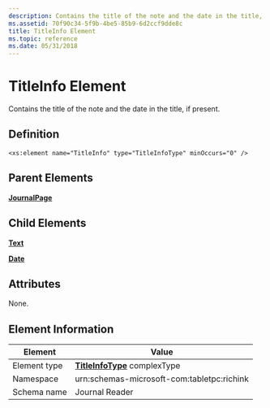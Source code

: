 ```yaml
---
description: Contains the title of the note and the date in the title, if present.
ms.assetid: 70f90c34-5f9b-4be5-85b9-6d2ccf9dde8c
title: TitleInfo Element
ms.topic: reference
ms.date: 05/31/2018
---
```


# TitleInfo Element

Contains the title of the note and the date in the title, if present.

## Definition

``` syntax
<xs:element name="TitleInfo" type="TitleInfoType" minOccurs="0" />
```

## Parent Elements

[**JournalPage**](journalpage-element.md)

## Child Elements

[**Text**](text-element.md)

[**Date**](date-element.md)

## Attributes

None.

## Element Information



|   Element    | Value                                                           |
|--------------|-----------------------------------------------------------------|
| Element type | [**TitleInfoType**](titleinfotype-complex-type.md) complexType |
| Namespace    | urn:schemas-microsoft-com:tabletpc:richink                      |
| Schema name  | Journal Reader                                                  |



 

 

 




